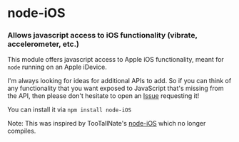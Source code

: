 node-iOS
========
### Allows javascript access to iOS functionality (vibrate, accelerometer, etc.) 

This module offers javascript access to Apple iOS functionality, meant for `node`
running on an Apple iDevice. 

I'm always looking for ideas for additional APIs to add. So if you can think of any
functionality that you want exposed to JavaScript that's missing from the API,
then please don't hesitate to open an [Issue](https://github.com/innoying/node-iOS/issues)
requesting it!

You can install it via `npm install node-iOS`


Note: This was inspired by TooTallNate's [node-iOS](https://github.com/TooTallNate/node-iOS) which no longer compiles.
